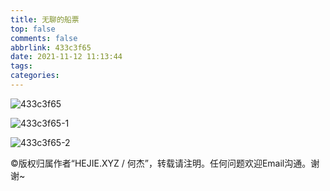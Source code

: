 ```yaml
---
title: 无聊的船票
top: false
comments: false
abbrlink: 433c3f65
date: 2021-11-12 11:13:44
tags:
categories:
---
```




<!-- more -->

![433c3f65](https://jie-1253976134.cos.ap-shanghai.myqcloud.com/tuchuang/433c3f65.png)

![433c3f65-1](https://jie-1253976134.cos.ap-shanghai.myqcloud.com/tuchuang/433c3f65-1.png)

![433c3f65-2](https://jie-1253976134.cos.ap-shanghai.myqcloud.com/tuchuang/433c3f65-2.png)

©版权归属作者“HEJIE.XYZ / 何杰”，转载请注明。任何问题欢迎Email沟通。谢谢~
